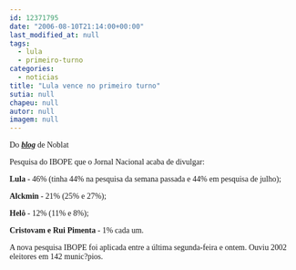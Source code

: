 ```yaml
---
id: 12371795
date: "2006-08-10T21:14:00+00:00"
last_modified_at: null
tags:
  - lula
  - primeiro-turno
categories:
  - noticias
title: "Lula vence no primeiro turno"
sutia: null
chapeu: null
autor: null
imagem: null
---
```

<p><P><FONT face=Verdana>Do <STRONG><EM><A href=\"https://www.noblat.com.br/\" target=_blank>blog</A></EM></STRONG> de Noblat</FONT></P></p>
<p><P><FONT face=Verdana>Pesquisa do IBOPE que o Jornal Nacional acaba de divulgar:</FONT></P><B></p>
<p><P><FONT face=Verdana>Lula</FONT></B><FONT face=Verdana> - 46% (tinha 44% na pesquisa da semana passada e 44% em pesquisa de julho);</FONT></P><B></p>
<p><P><FONT face=Verdana>Alckmin</FONT></B><FONT face=Verdana> - 21% (25% e 27%);</FONT></P><B></p>
<p><P><FONT face=Verdana>Helô</FONT></B><FONT face=Verdana> - 12% (11% e 8%);</FONT></P><B></p>
<p><P><FONT face=Verdana>Cristovam e Rui Pimenta</FONT></B><FONT face=Verdana> - 1% cada um.</FONT></P></p>
<p><P><FONT face=Verdana>A nova pesquisa IBOPE foi aplicada entre a última segunda-feira e ontem. Ouviu 2002 eleitores em 142 munic?pios.</FONT></P> </p>
